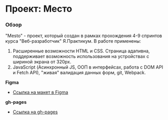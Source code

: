 # Проект: Место

### Обзор

"Mesto" - проект, который создан в рамках прохождения 4-9 спринтов курса "Веб-разработчик" Я.Практикум. 
В работе применены:
1. Расширенные возможности HTML и CSS. Страница адапивна, поддерживает возможность использования на устройствах с шириной экрана от 320px. 
2. JavaScript (Асинхронный JS, ООП в интерфейсах, работа с DOM API и Fetch API), "живая" валидация данных форм, git, Webpack.

**Figma**

- [Ссылка на макет в Figma](https://www.figma.com/file/2cn9N9jSkmxD84oJik7xL7/JavaScript.-Sprint-4?node-id=0%3A1)

**gh-pages**

- [Ссылка на gh-pages](https://nikiforovn.github.io/mesto/index.html)
